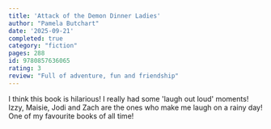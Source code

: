 ```yaml
---
title: 'Attack of the Demon Dinner Ladies'
author: "Pamela Butchart"
date: '2025-09-21'
completed: true
category: "fiction"
pages: 288
id: 9780857636065
rating: 3
review: "Full of adventure, fun and friendship"
---
```

I think this book is hilarious! I really had some 'laugh out loud' moments! Izzy, Maisie, Jodi and Zach are the ones who make me laugh on a rainy day! One of my favourite books of all time!